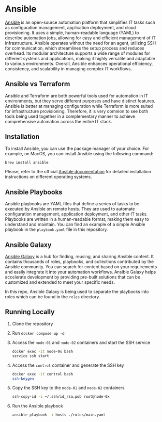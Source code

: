 # Ansible

[Ansible](https://www.ansible.com/) is an open-source automation platform that simplifies IT tasks such as configuration management, application deployment, and cloud provisioning. It uses a simple, human-readable language (YAML) to describe automation jobs, allowing for easy and efficient management of IT infrastructure. Ansible operates without the need for an agent, utilizing SSH for communication, which streamlines the setup process and reduces overhead. Its modular architecture supports a wide range of modules for different systems and applications, making it highly versatile and adaptable to various environments. Overall, Ansible enhances operational efficiency, consistency, and scalability in managing complex IT workflows.

## Ansible vs Terraform

Ansible and Terraform are both powerful tools used for automation in IT environments, but they serve different purposes and have distinct features. Ansible is better at managing configuration while Terraform is more suited for infrastructure provisioning. Therefore, it is very common to see both tools being used together in a complementary manner to achieve comprehensive automation across the entire IT stack.

## Installation

To install Ansible, you can use the package manager of your choice. For example, on MacOS, you can install Ansible using the following command:

```bash
brew install ansible
```

Please, refer to the official [Ansible documentation](https://docs.ansible.com/ansible/latest/installation_guide/intro_installation.html) for detailed installation instructions on different operating systems.

## Ansible Playbooks

Ansible playbooks are YAML files that define a series of tasks to be executed by Ansible on remote hosts. They are used to automate configuration management, application deployment, and other IT tasks. Playbooks are written in a human-readable format, making them easy to understand and maintain. You can find an example of a simple Ansible playbook in the `playbook.yaml` file in this repository.

## Ansible Galaxy

[Ansible Galaxy](https://galaxy.ansible.com/) is a hub for finding, reusing, and sharing Ansible content. It contains thousands of roles, playbooks, and collections contributed by the Ansible community. You can search for content based on your requirements and easily integrate it into your automation workflows. Ansible Galaxy helps accelerate development by providing pre-built solutions that can be customized and extended to meet your specific needs.

In this repo, Ansible Galaxy is being used to separate the playbooks into roles which can be found in the `roles` directory.

## Running Locally

1. Clone the repository
1. Run `docker compose up -d`
1. Access the `node-01` and `node-02` containers and start the SSH service

   ```bash
   docker exec -it node-0x bash
   service ssh start
   ```

1. Access the `control` container and generate the SSH key

   ```bash
   docker exec -it control bash
   ssh-keygen
   ```

1. Copy the SSH key to the `node-01` and `node-02` containers

   ```bash
   ssh-copy-id -i ~/.ssh/id_rsa.pub root@node-0x
   ```

1. Run the Ansible playbook

   ```bash
   ansible-playbook -i hosts ./roles/main.yaml
   ```

